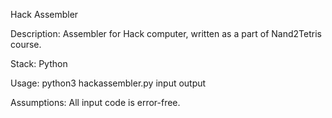 Hack Assembler

Description:
Assembler for Hack computer, written as a part of Nand2Tetris course.

Stack:
Python

Usage:
python3 hackassembler.py input output

Assumptions:
All input code is error-free.
